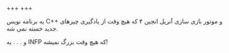 +++
+++

یه برنامه نویس C++ و موتور بازی سازی آنریل انجین ۴ که هیچ وقت از یادگیری چیزهای جدید خسته نمی شه.

و
.
.
.
یه INFP که هیچ وقت بزرگ نمیشه!
